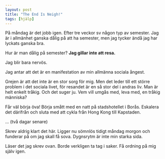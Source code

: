 ```yaml
---
layout: post
title: "The End Is Neigh!"
tags: [hjälp]
---
```


På måndag är det jobb igen. Efter tre veckor sv någon typ av semester. Jag är i allmänhet ganska dålig på att ha semester, men jag tycker ändå jag har lyckats ganska bra.

Hur är man dålig på semester? **Jag gillar inte att resa.** 

Jag blir bara nervös. 

Jag antar att det är en manifestation av min allmänna sociala ångest.

Grejen är att det inte är en stor sorg för mig. Men det leder till ett större problem i det sociala livet, för resandet är en så stor del i andras liv. Man är helt enkelt tråkig. Och det suger ju. Vem vill umgås med, leva med, en tråkig människa?

Får väl börja öva! Börja smått med en natt på stadshotellet i Borås. Eskalera det därifrån och sluta med att cykla från Hong Kong till Kapstaden.

... (två dagar senare)

Skrev aldrig klart det här. Ligger nu sömnlös tidigt måndag morgon och funderar på om jag skall få sova. Dygnsrytm är inte min starka sida.

Läser det jag skrev ovan. Borde verkligen ta tag i saker. Få ordning på mig själv igen.
